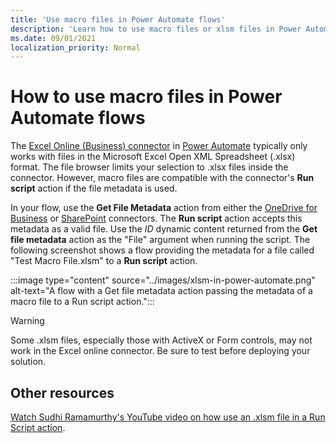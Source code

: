```yaml
---
title: 'Use macro files in Power Automate flows'
description: 'Learn how to use macro files or xlsm files in Power Automate flows.'
ms.date: 09/01/2021
localization_priority: Normal
---
```


# How to use macro files in Power Automate flows

The [Excel Online (Business) connector](https://flow.microsoft.com/connectors/shared_excelonlinebusiness/excel-online-business/) in [Power Automate](https://flow.microsoft.com/) typically only works with files in the Microsoft Excel Open XML Spreadsheet (.xlsx) format. The file browser limits your selection to .xlsx files inside the connector. However, macro files are compatible with the connector's **Run script** action if the file metadata is used.

In your flow, use the **Get File Metadata** action from either the [OneDrive for Business](https://flow.microsoft.com/connectors/shared_onedriveforbusiness/onedrive-for-business/) or [SharePoint](https://flow.microsoft.com/connectors/shared_sharepointonline/sharepoint/) connectors. The **Run script** action accepts this metadata as a valid file. Use the *ID* dynamic content returned from the **Get file metadata** action as the "File" argument when running the script. The following screenshot shows a flow providing the metadata for a file called "Test Macro File.xlsm" to a **Run script** action.

:::image type="content" source="../images/xlsm-in-power-automate.png" alt-text="A flow with a Get file metadata action passing the metadata of a macro file to a Run script action.":::

> [!WARNING]
> Some .xlsm files, especially those with ActiveX or Form controls, may not work in the Excel online connector. Be sure to test before deploying your solution.

## Other resources

[Watch Sudhi Ramamurthy's YouTube video on how use an .xlsm file in a Run Script action](https://youtu.be/o-H9BbywJQQ).
